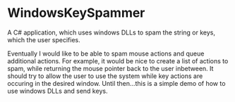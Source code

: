 # WindowsKeySpammer
A C# application, which uses windows DLLs to spam the string or keys, which the user specifies.

Eventually I would like to be able to spam mouse actions and queue additional actions. For example, it would be nice to create a list of actions to spam, while returning the mouse pointer back to the user inbetween. It should try to allow the user to use the system while key actions are occuring in the desired window. Until then...this is a simple demo of how to use windows DLLs and send keys.
